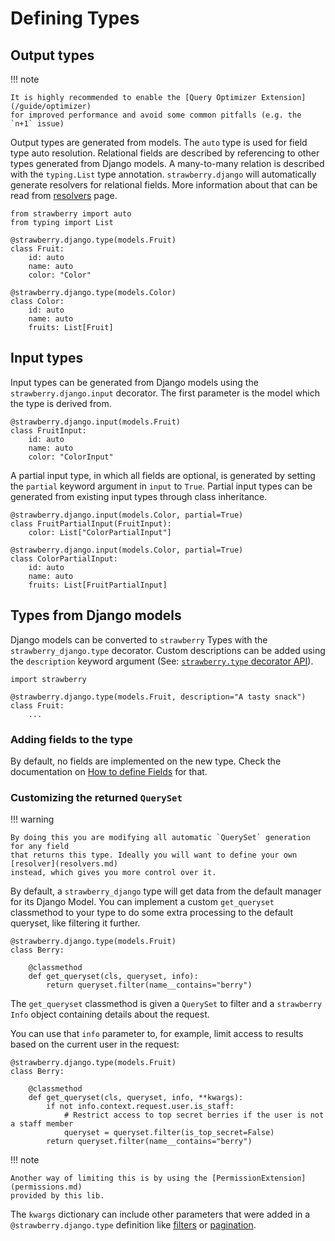 # Defining Types

## Output types

!!! note

    It is highly recommended to enable the [Query Optimizer Extension](/guide/optimizer)
    for improved performance and avoid some common pitfalls (e.g. the `n+1` issue)

Output types are generated from models. The `auto` type is used for field type auto resolution.
Relational fields are described by referencing to other types generated from Django models.
A many-to-many relation is described with the `typing.List` type annotation.
`strawberry.django` will automatically generate resolvers for relational fields.
More information about that can be read from [resolvers](resolvers.md) page.

```{.python title=types.py}
from strawberry import auto
from typing import List

@strawberry.django.type(models.Fruit)
class Fruit:
    id: auto
    name: auto
    color: "Color"

@strawberry.django.type(models.Color)
class Color:
    id: auto
    name: auto
    fruits: List[Fruit]
```

## Input types

Input types can be generated from Django models using the `strawberry.django.input` decorator.
The first parameter is the model which the type is derived from.

```{.python title=types.py}
@strawberry.django.input(models.Fruit)
class FruitInput:
    id: auto
    name: auto
    color: "ColorInput"
```

A partial input type, in which all fields are optional, is generated by setting the `partial` keyword argument in `input` to `True`.
Partial input types can be generated from existing input types through class inheritance.

```{.python title=types.py}
@strawberry.django.input(models.Color, partial=True)
class FruitPartialInput(FruitInput):
    color: List["ColorPartialInput"]

@strawberry.django.input(models.Color, partial=True)
class ColorPartialInput:
    id: auto
    name: auto
    fruits: List[FruitPartialInput]
```

## Types from Django models

Django models can be converted to `strawberry` Types with the `strawberry_django.type` decorator. Custom descriptions can be added using the `description` keyword argument (See: [`strawberry.type` decorator API](https://strawberry.rocks/docs/types/object-types#api)).

```{.python title=types.py}
import strawberry

@strawberry.django.type(models.Fruit, description="A tasty snack")
class Fruit:
    ...
```

### Adding fields to the type

By default, no fields are implemented on the new type. Check the documentation
on [How to define Fields](fields.md) for that.

### Customizing the returned `QuerySet`

!!! warning

    By doing this you are modifying all automatic `QuerySet` generation for any field
    that returns this type. Ideally you will want to define your own [resolver](resolvers.md)
    instead, which gives you more control over it.

By default, a `strawberry_django` type will get data from the default manager for its Django Model.
You can implement a custom `get_queryset` classmethod to your type to do some extra processing to the default queryset,
like filtering it further.

```{.python title=types.py}
@strawberry.django.type(models.Fruit)
class Berry:

    @classmethod
    def get_queryset(cls, queryset, info):
        return queryset.filter(name__contains="berry")
```

The `get_queryset` classmethod is given a `QuerySet` to filter and
a `strawberry` `Info` object containing details about the request.

You can use that `info` parameter to, for example,
limit access to results based on the current user in the request:

```{.python title=types.py}
@strawberry.django.type(models.Fruit)
class Berry:

    @classmethod
    def get_queryset(cls, queryset, info, **kwargs):
        if not info.context.request.user.is_staff:
            # Restrict access to top secret berries if the user is not a staff member
            queryset = queryset.filter(is_top_secret=False)
        return queryset.filter(name__contains="berry")
```

!!! note

    Another way of limiting this is by using the [PermissionExtension](permissions.md)
    provided by this lib.

The `kwargs` dictionary can include other parameters that were added in a `@strawberry.django.type` definition
like [filters](filters.md) or [pagination](pagination.md).
